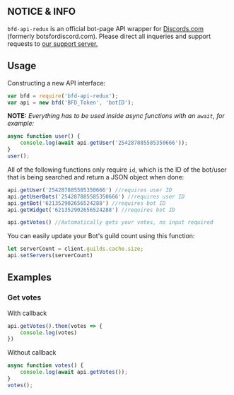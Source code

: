 ## NOTICE & INFO

`bfd-api-redux` is an official bot-page API wrapper for [Discords.com](https://discords.com) (formerly botsfordiscord.com). Please direct all inqueries and support requests to [our support server.](https://discord.gg/dsl)

## Usage

Constructing a new API interface:
```js
var bfd = require('bfd-api-redux');
var api = new bfd('BFD_Token', 'botID');
```
**NOTE:** *Everything has to be used inside async functions with an `await`, for example:*
```js
async function user() {
    console.log(await api.getUser('254287885585350666'));
}
user();
```
All of the following functions only require `id`, which is the ID of the bot/user that is being searched and return a JSON object when done:
```js
api.getUser('254287885585350666') //requires user ID
api.getUserBots('254287885585350666') //requires user ID
api.getBot('621352902656524288') //requires bot ID
api.getWidget('621352902656524288') //requires bot ID

api.getVotes() //Automatically gets your votes, no input required
```

You can easily update your Bot's guild count using this function:
```js
let serverCount = client.guilds.cache.size; 
api.setServers(serverCount)
```

## Examples

### Get votes
With callback
```js
api.getVotes().then(votes => {
    console.log(votes)
})
```

Without callback
```js
async function votes() {
    console.log(await api.getVotes());
}
votes();
```

